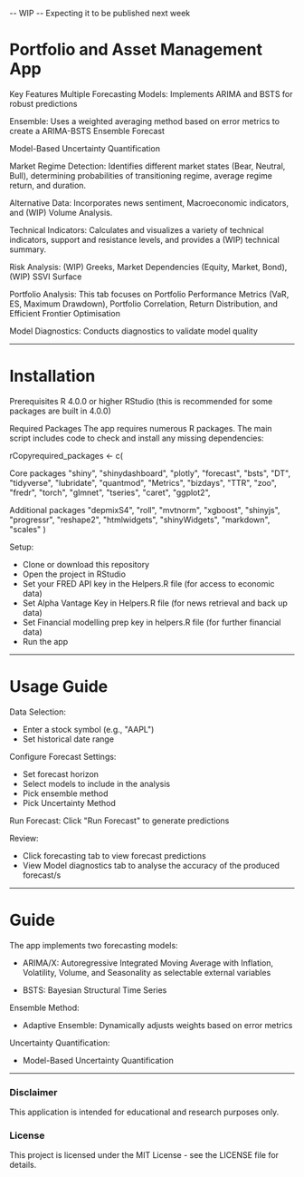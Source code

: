 -- WIP --
Expecting it to be published next week

# Portfolio and Asset Management App

Key Features
Multiple Forecasting Models: Implements ARIMA and BSTS for robust predictions

Ensemble: Uses a weighted averaging method based on error metrics to create a ARIMA-BSTS Ensemble Forecast

Model-Based Uncertainty Quantification

Market Regime Detection: Identifies different market states (Bear, Neutral, Bull), determining probabilities of transitioning regime, average regime return, and duration. 

Alternative Data: Incorporates news sentiment, Macroeconomic indicators, and (WIP) Volume Analysis.

Technical Indicators: Calculates and visualizes a variety of technical indicators, support and resistance levels, and provides a (WIP) technical summary.

Risk Analysis: (WIP) Greeks, Market Dependencies (Equity, Market, Bond), (WIP) SSVI Surface

Portfolio Analysis: This tab focuses on Portfolio Performance Metrics (VaR, ES, Maximum Drawdown), Portfolio Correlation, Return Distribution, and Efficient Frontier Optimisation

Model Diagnostics: Conducts diagnostics to validate model quality

------------------------------------------------------------------------------------------------------------------------------------------------------------

# Installation
Prerequisites
R 4.0.0 or higher RStudio (this is recommended for some packages are built in 4.0.0)

Required Packages
The app requires numerous R packages. The main script includes code to check and install any missing dependencies:

rCopyrequired_packages <- c(
  
  Core packages
 "shiny", "shinydashboard", "plotly", "forecast", "bsts", "DT", 
  "tidyverse", "lubridate", "quantmod", "Metrics", "bizdays", "TTR", 
  "zoo", "fredr", "torch", "glmnet", "tseries", "caret", "ggplot2", 
  
  Additional packages
  "depmixS4", "roll", "mvtnorm", "xgboost", "shinyjs", "progressr",
  "reshape2", "htmlwidgets", "shinyWidgets", "markdown", "scales"
)

Setup:
- Clone or download this repository
- Open the project in RStudio
- Set your FRED API key in the Helpers.R file (for access to economic data)
- Set Alpha Vantage Key in Helpers.R file (for news retrieval and back up data)
- Set Financial modelling prep key in helpers.R file (for further financial data)
- Run the app

------------------------------------------------------------------------------------------------------------------------------------------------------------
  
# Usage Guide

Data Selection:
- Enter a stock symbol (e.g., "AAPL")
- Set historical date range
  
Configure Forecast Settings:
- Set forecast horizon
- Select models to include in the analysis
- Pick ensemble method
- Pick Uncertainty Method

  
Run Forecast:
Click "Run Forecast" to generate predictions

Review:
- Click forecasting tab to view forecast predictions
- View Model diagnostics tab to analyse the accuracy of the produced forecast/s

------------------------------------------------------------------------------------------------------------------------------------------------------------

# Guide

The app implements two forecasting models:

- ARIMA/X: Autoregressive Integrated Moving Average with Inflation, Volatility, Volume, and Seasonality as selectable external variables

- BSTS: Bayesian Structural Time Series

Ensemble Method:

- Adaptive Ensemble: Dynamically adjusts weights based on error metrics

Uncertainty Quantification: 

- Model-Based Uncertainty Quantification

------------------------------------------------------------------------------------------------------------------------------------------------------------

### Disclaimer
This application is intended for educational and research purposes only. 

### License
This project is licensed under the MIT License - see the LICENSE file for details.
